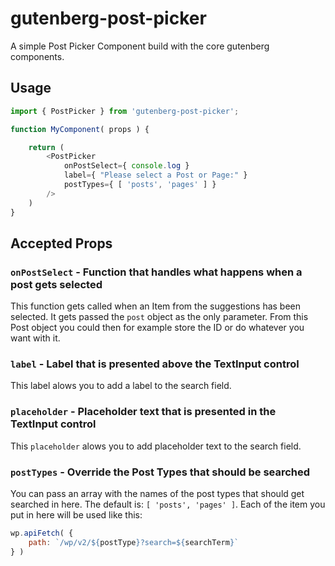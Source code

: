 # gutenberg-post-picker

A simple Post Picker Component build with the core gutenberg components.

## Usage

```js
import { PostPicker } from 'gutenberg-post-picker';

function MyComponent( props ) {

    return (
        <PostPicker
            onPostSelect={ console.log }
            label={ "Please select a Post or Page:" }
            postTypes={ [ 'posts', 'pages' ] }
        />
    )
}
```

## Accepted Props

### `onPostSelect` - Function that handles what happens when a post gets selected
This function gets called when an Item from the suggestions has been selected. It gets passed the `post` object as the only parameter. From this Post object you could then for example store the ID or do whatever you want with it.

### `label` - Label that is presented above the TextInput control
This label alows you to add a label to the search field. 

### `placeholder` - Placeholder text that is presented in the TextInput control
This `placeholder` alows you to add placeholder text to the search field. 

### `postTypes` - Override the Post Types that should be searched
You can pass an array with the names of the post types that should get searched in here. The default is: `[ 'posts', 'pages' ]`. Each of the item you put in here will be used like this: 
```js
wp.apiFetch( {
    path: `/wp/v2/${postType}?search=${searchTerm}`
} )
```